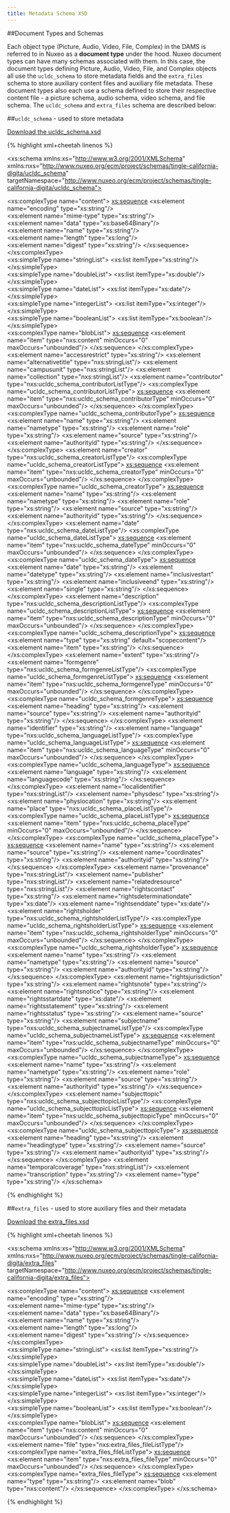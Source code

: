 ```yaml
---
title: Metadata Schema XSD
---
```


##Document Types and Schemas

Each object type (Picture, Audio, Video, File, Complex) in the DAMS is referred to in Nuxeo as a **document type** under the hood. Nuxeo document types can have many schemas associated with them. In this case, the document types defining Picture, Audio, Video, File, and Complex objects all use the `ucldc_schema` to store metadata fields and the `extra_files` schema to store auxiliary content files and auxiliary file metadata. These document types also each use a schema defined to store their respective content file - a picture schema, audio schema, video schema, and file schema. The `ucldc_schema` and `extra_files` schema are described below:

##`ucldc_schema` - used to store metadata

<a href="{{ site.url }}{{ site.baseurl }}/docs/dams/ucldc_schema.xsd" download><span class="glyphicon glyphicon-download"></span> Download the ucldc\_schema.xsd</a>

{% highlight xml+cheetah linenos %}
<?xml version="1.0" encoding="UTF-8"?>

<xs:schema xmlns:xs="http://www.w3.org/2001/XMLSchema" xmlns:nxs="http://www.nuxeo.org/ecm/project/schemas/tingle-california-digita/ucldc_schema" targetNamespace="http://www.nuxeo.org/ecm/project/schemas/tingle-california-digita/ucldc_schema">  
  <!-- helper XSD definitions for list types -->  
  <xs:complexType name="content"> 
    <xs:sequence> 
      <xs:element name="encoding" type="xs:string"/>  
      <xs:element name="mime-type" type="xs:string"/>  
      <xs:element name="data" type="xs:base64Binary"/>  
      <xs:element name="name" type="xs:string"/>  
      <xs:element name="length" type="xs:long"/>  
      <xs:element name="digest" type="xs:string"/> 
    </xs:sequence> 
  </xs:complexType>  
  <xs:simpleType name="stringList"> 
    <xs:list itemType="xs:string"/> 
  </xs:simpleType>  
  <xs:simpleType name="doubleList"> 
    <xs:list itemType="xs:double"/> 
  </xs:simpleType>  
  <xs:simpleType name="dateList"> 
    <xs:list itemType="xs:date"/> 
  </xs:simpleType>  
  <xs:simpleType name="integerList"> 
    <xs:list itemType="xs:integer"/> 
  </xs:simpleType>  
  <xs:simpleType name="booleanList"> 
    <xs:list itemType="xs:boolean"/> 
  </xs:simpleType>  
  <xs:complexType name="blobList"> 
    <xs:sequence> 
      <xs:element name="item" type="nxs:content" minOccurs="0" maxOccurs="unbounded"/> 
    </xs:sequence> 
  </xs:complexType>  
  <xs:element name="accessrestrict" type="xs:string"/>
  <xs:element name="alternativetitle" type="nxs:stringList"/>
  <xs:element name="campusunit" type="nxs:stringList"/>
  <xs:element name="collection" type="nxs:stringList"/>
  <xs:element name="contributor" type="nxs:ucldc_schema_contributorListType"/>
  <xs:complexType name="ucldc_schema_contributorListType">
    <xs:sequence>
      <xs:element name="item" type="nxs:ucldc_schema_contributorType" minOccurs="0" maxOccurs="unbounded"/>
    </xs:sequence>
  </xs:complexType>
  <xs:complexType name="ucldc_schema_contributorType">
    <xs:sequence>
      <xs:element name="name" type="xs:string"/>
      <xs:element name="nametype" type="xs:string"/>
      <xs:element name="role" type="xs:string"/>
      <xs:element name="source" type="xs:string"/>
      <xs:element name="authorityid" type="xs:string"/>
    </xs:sequence>
  </xs:complexType>
  <xs:element name="creator" type="nxs:ucldc_schema_creatorListType"/>
  <xs:complexType name="ucldc_schema_creatorListType">
    <xs:sequence>
      <xs:element name="item" type="nxs:ucldc_schema_creatorType" minOccurs="0" maxOccurs="unbounded"/>
    </xs:sequence>
  </xs:complexType>
  <xs:complexType name="ucldc_schema_creatorType">
    <xs:sequence>
      <xs:element name="name" type="xs:string"/>
      <xs:element name="nametype" type="xs:string"/>
      <xs:element name="role" type="xs:string"/>
      <xs:element name="source" type="xs:string"/>
      <xs:element name="authorityid" type="xs:string"/>
    </xs:sequence>
  </xs:complexType>
  <xs:element name="date" type="nxs:ucldc_schema_dateListType"/>
  <xs:complexType name="ucldc_schema_dateListType">
    <xs:sequence>
      <xs:element name="item" type="nxs:ucldc_schema_dateType" minOccurs="0" maxOccurs="unbounded"/>
    </xs:sequence>
  </xs:complexType>
  <xs:complexType name="ucldc_schema_dateType">
    <xs:sequence>
      <xs:element name="date" type="xs:string"/>
      <xs:element name="datetype" type="xs:string"/>
      <xs:element name="inclusivestart" type="xs:string"/>
      <xs:element name="inclusiveend" type="xs:string"/>
      <xs:element name="single" type="xs:string"/>
    </xs:sequence>
  </xs:complexType>
  <xs:element name="description" type="nxs:ucldc_schema_descriptionListType"/>
  <xs:complexType name="ucldc_schema_descriptionListType">
    <xs:sequence>
      <xs:element name="item" type="nxs:ucldc_schema_descriptionType" minOccurs="0" maxOccurs="unbounded"/>
    </xs:sequence>
  </xs:complexType>
  <xs:complexType name="ucldc_schema_descriptionType">
    <xs:sequence>
      <xs:element name="type" type="xs:string" default="scopecontent"/>
      <xs:element name="item" type="xs:string"/>
    </xs:sequence>
  </xs:complexType>
  <xs:element name="extent" type="xs:string"/>
  <xs:element name="formgenre" type="nxs:ucldc_schema_formgenreListType"/>
  <xs:complexType name="ucldc_schema_formgenreListType">
    <xs:sequence>
      <xs:element name="item" type="nxs:ucldc_schema_formgenreType" minOccurs="0" maxOccurs="unbounded"/>
    </xs:sequence>
  </xs:complexType>
  <xs:complexType name="ucldc_schema_formgenreType">
    <xs:sequence>
      <xs:element name="heading" type="xs:string"/>
      <xs:element name="source" type="xs:string"/>
      <xs:element name="authorityid" type="xs:string"/>
    </xs:sequence>
  </xs:complexType>
  <xs:element name="identifier" type="xs:string"/>
  <xs:element name="language" type="nxs:ucldc_schema_languageListType"/>
  <xs:complexType name="ucldc_schema_languageListType">
    <xs:sequence>
      <xs:element name="item" type="nxs:ucldc_schema_languageType" minOccurs="0" maxOccurs="unbounded"/>
    </xs:sequence>
  </xs:complexType>
  <xs:complexType name="ucldc_schema_languageType">
    <xs:sequence>
      <xs:element name="language" type="xs:string"/>
      <xs:element name="languagecode" type="xs:string"/>
    </xs:sequence>
  </xs:complexType>
  <xs:element name="localidentifier" type="nxs:stringList"/>
  <xs:element name="physdesc" type="xs:string"/>
  <xs:element name="physlocation" type="xs:string"/>
  <xs:element name="place" type="nxs:ucldc_schema_placeListType"/>
  <xs:complexType name="ucldc_schema_placeListType">
    <xs:sequence>
      <xs:element name="item" type="nxs:ucldc_schema_placeType" minOccurs="0" maxOccurs="unbounded"/>
    </xs:sequence>
  </xs:complexType>
  <xs:complexType name="ucldc_schema_placeType">
    <xs:sequence>
      <xs:element name="name" type="xs:string"/>
      <xs:element name="source" type="xs:string"/>
      <xs:element name="coordinates" type="xs:string"/>
      <xs:element name="authorityid" type="xs:string"/>
    </xs:sequence>
  </xs:complexType>
  <xs:element name="provenance" type="nxs:stringList"/>
  <xs:element name="publisher" type="nxs:stringList"/>
  <xs:element name="relatedresource" type="nxs:stringList"/>
  <xs:element name="rightscontact" type="xs:string"/>
  <xs:element name="rightsdeterminationdate" type="xs:date"/>
  <xs:element name="rightsenddate" type="xs:date"/>
  <xs:element name="rightsholder" type="nxs:ucldc_schema_rightsholderListType"/>
  <xs:complexType name="ucldc_schema_rightsholderListType">
    <xs:sequence>
      <xs:element name="item" type="nxs:ucldc_schema_rightsholderType" minOccurs="0" maxOccurs="unbounded"/>
    </xs:sequence>
  </xs:complexType>
  <xs:complexType name="ucldc_schema_rightsholderType">
    <xs:sequence>
      <xs:element name="name" type="xs:string"/>
      <xs:element name="nametype" type="xs:string"/>
      <xs:element name="source" type="xs:string"/>
      <xs:element name="authorityid" type="xs:string"/>
    </xs:sequence>
  </xs:complexType>
  <xs:element name="rightsjurisdiction" type="xs:string"/>
  <xs:element name="rightsnote" type="xs:string"/>
  <xs:element name="rightsnotice" type="xs:string"/>
  <xs:element name="rightsstartdate" type="xs:date"/>
  <xs:element name="rightsstatement" type="xs:string"/>
  <xs:element name="rightsstatus" type="xs:string"/>
  <xs:element name="source" type="xs:string"/>
  <xs:element name="subjectname" type="nxs:ucldc_schema_subjectnameListType"/>
  <xs:complexType name="ucldc_schema_subjectnameListType">
    <xs:sequence>
      <xs:element name="item" type="nxs:ucldc_schema_subjectnameType" minOccurs="0" maxOccurs="unbounded"/>
    </xs:sequence>
  </xs:complexType>
  <xs:complexType name="ucldc_schema_subjectnameType">
    <xs:sequence>
      <xs:element name="name" type="xs:string"/>
      <xs:element name="nametype" type="xs:string"/>
      <xs:element name="role" type="xs:string"/>
      <xs:element name="source" type="xs:string"/>
      <xs:element name="authorityid" type="xs:string"/>
    </xs:sequence>
  </xs:complexType>
  <xs:element name="subjecttopic" type="nxs:ucldc_schema_subjecttopicListType"/>
  <xs:complexType name="ucldc_schema_subjecttopicListType">
    <xs:sequence>
      <xs:element name="item" type="nxs:ucldc_schema_subjecttopicType" minOccurs="0" maxOccurs="unbounded"/>
    </xs:sequence>
  </xs:complexType>
  <xs:complexType name="ucldc_schema_subjecttopicType">
    <xs:sequence>
      <xs:element name="heading" type="xs:string"/>
      <xs:element name="headingtype" type="xs:string"/>
      <xs:element name="source" type="xs:string"/>
      <xs:element name="authorityid" type="xs:string"/>
    </xs:sequence>
  </xs:complexType>
  <xs:element name="temporalcoverage" type="nxs:stringList"/>
  <xs:element name="transcription" type="xs:string"/>
  <xs:element name="type" type="xs:string"/>
</xs:schema>

{% endhighlight %}

##`extra_files` - used to store auxiliary files and their metadata

<a href="{{ site.url }}{{ site.baseurl }}/docs/dams/extra_files.xsd" download><span class="glyphicon glyphicon-download"></span> Download the extra\_files.xsd</a>

{% highlight xml+cheetah linenos %}
<?xml version="1.0" encoding="UTF-8"?>

<xs:schema xmlns:xs="http://www.w3.org/2001/XMLSchema" xmlns:nxs="http://www.nuxeo.org/ecm/project/schemas/tingle-california-digita/extra_files" targetNamespace="http://www.nuxeo.org/ecm/project/schemas/tingle-california-digita/extra_files">  
  <!-- helper XSD definitions for list types -->  
  <xs:complexType name="content"> 
    <xs:sequence> 
      <xs:element name="encoding" type="xs:string"/>  
      <xs:element name="mime-type" type="xs:string"/>  
      <xs:element name="data" type="xs:base64Binary"/>  
      <xs:element name="name" type="xs:string"/>  
      <xs:element name="length" type="xs:long"/>  
      <xs:element name="digest" type="xs:string"/> 
    </xs:sequence> 
  </xs:complexType>  
  <xs:simpleType name="stringList"> 
    <xs:list itemType="xs:string"/> 
  </xs:simpleType>  
  <xs:simpleType name="doubleList"> 
    <xs:list itemType="xs:double"/> 
  </xs:simpleType>  
  <xs:simpleType name="dateList"> 
    <xs:list itemType="xs:date"/> 
  </xs:simpleType>  
  <xs:simpleType name="integerList"> 
    <xs:list itemType="xs:integer"/> 
  </xs:simpleType>  
  <xs:simpleType name="booleanList"> 
    <xs:list itemType="xs:boolean"/> 
  </xs:simpleType>  
  <xs:complexType name="blobList"> 
    <xs:sequence> 
      <xs:element name="item" type="nxs:content" minOccurs="0" maxOccurs="unbounded"/> 
    </xs:sequence> 
  </xs:complexType>  
  <xs:element name="file" type="nxs:extra_files_fileListType"/>
  <xs:complexType name="extra_files_fileListType">
    <xs:sequence>
      <xs:element name="item" type="nxs:extra_files_fileType" minOccurs="0" maxOccurs="unbounded"/>
    </xs:sequence>
  </xs:complexType>
  <xs:complexType name="extra_files_fileType">
    <xs:sequence>
      <xs:element name="type" type="xs:string"/>
      <xs:element name="blob" type="nxs:content"/>
    </xs:sequence>
  </xs:complexType>
</xs:schema>

{% endhighlight %}
